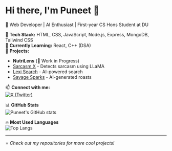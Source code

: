 # Hi there, I'm Puneet 👋

🚀 Web Developer | AI Enthusiast | First-year CS Hons Student at DU

🔹 **Tech Stack:** HTML, CSS, JavaScript, Node.js, Express, MongoDB, Tailwind CSS  
🔹 **Currently Learning:** React, C++ (DSA)  
🔹 **Projects:**  
  - **NutriLens** (🚧 Work in Progress)
  - [Sarcasm X](https://sarcasm-x.vercel.app/) - Detects sarcasm using LLaMA  
  - [Lexi Search](https://66f1b41482cdde767cf1ec93--sunny-sundae-c9d4ca.netlify.app/) - AI-powered search  
  - [Savage Sparks](https://savage-sparks.vercel.app/) - AI-generated roasts  

📫 **Connect with me:**  
[![X (Twitter)](https://img.shields.io/badge/X-%40puneetdev__-black?style=flat&logo=twitter)](https://twitter.com/puneetdev_)  

📊 **GitHub Stats**  
![Puneet's GitHub stats](https://github-readme-stats.vercel.app/api?username=PuneetKumar1790&show_icons=true&theme=dark)  

🔥 **Most Used Languages**  
![Top Langs](https://github-readme-stats.vercel.app/api/top-langs/?username=PuneetKumar1790&layout=compact&theme=dark)

---
⭐️ *Check out my repositories for more cool projects!*
